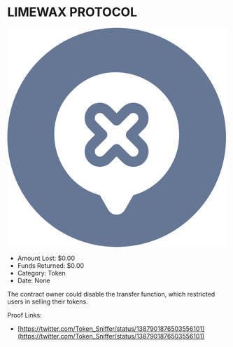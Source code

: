 # LIMEWAX PROTOCOL
![LIMEWAX PROTOCOL](/rektimages/LIMEWAX-PROTOCOL.png)
- Amount Lost: $0.00
- Funds Returned: $0.00
- Category: Token
- Date: None

The contract owner could disable the transfer function, which restricted users in selling their tokens.


Proof Links:
- [https://twitter.com/Token_Sniffer/status/1387901876503556101](https://twitter.com/Token_Sniffer/status/1387901876503556101)


